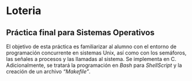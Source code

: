 # Loteria
## Práctica final para Sistemas Operativos 

El objetivo de esta práctica es familiarizar al alumno con el entorno de programación concurrente en sistemas Unix, así como con los semáforos, las señales a procesos y las llamadas al sistema. Se implementa en C.
Adicionalmente, se tratará la programación en *Bash* para _ShellScript_ y la creación de un archivo _“Makefile”_.
